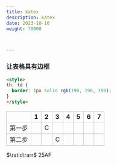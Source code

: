 ```yaml
---
title: katex
description: katex
date: 2023-10-16
weight: 70000



---
```


### 让表格具有边框
```html
<style>
th, td {
  border: 1px solid rgb(190, 190, 190);
}
</style>

```
<style>
th, td {
  border: 1px solid rgb(190, 190, 190);
}
</style>

|        | 1    | 2    | 3    | 4    | 5    | 6    | 7    |
| :----- | :--- | :--- | :--- | :--- | :--- | :--- | :--- |
| 第一步 |      | C    |      |      |      |      |      |
| 第二步 |      |      | C    |      |      |      |      |


$\ratio\rarr$
25AF
